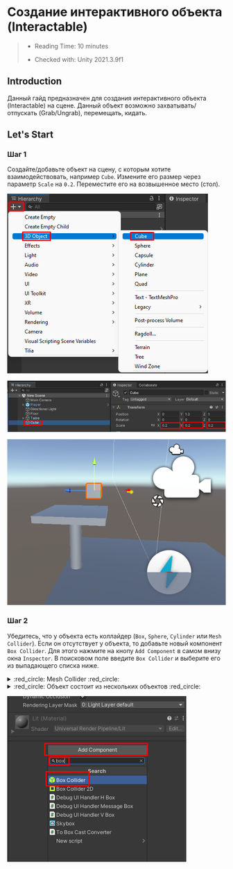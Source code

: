 # Создание интерактивного объекта (Interactable)

> * Reading Time: 10 minutes
>
> * Checked with: Unity 2021.3.9f1

## Introduction

Данный гайд предназначен для создания интерактивного объекта (Interactable) на сцене. Данный объект возможно захватывать/отпускать (Grab/Ungrab), перемещать, кидать. 

## Let's Start

### Шаг 1

Создайте/добавьте объект на сцену, с которым хотите взаимодействовать, например `Cube`. Измените его размер через параметр `Scale` на `0.2`. Переместите его на возвышенное место (стол).

![Step 1](assets/images/_01_CreateCube.png)

![Step 1](assets/images/_01_ScaleCubee.png)

![Step 1](assets/images/_01_MoveCube.png)

### Шаг 2

Убедитесь, что у объекта есть коллайдер (`Box`, `Sphere`, `Cylinder` или `Mesh Collider`). 
Если он отсутствует у объекта, то добавьте новый компонент `Box Collider`. Для этого нажмите на кнопу `Add Component` в самом внизу окна `Inspector`. В поисковом поле введите `Box Collider` и выберите его из выпадающего списка ниже.

<details>
  <summary>	:red_circle: Mesh Collider 	:red_circle:</summary>
  Если у объекта имеется `Mesh Collider`, то убедитесь, что активен параметр `Convex` :ballot_box_with_check:.
  
![Step 1](assets/images/_01_Mesh.png)
</details>
<details>
  <summary>	:red_circle: Объект состоит из нескольких объектов 	:red_circle:</summary>
  Если у объекта имеются дочерние объекты, то нужно добавить на *каждый* объект с компонентом `Mesh Renderer` компонент `Mesh Collider`.
  
![Step 1](assets/images/_01_MeshRend.png)
</details>

![Step 1](assets/images/_01_Collider.png)